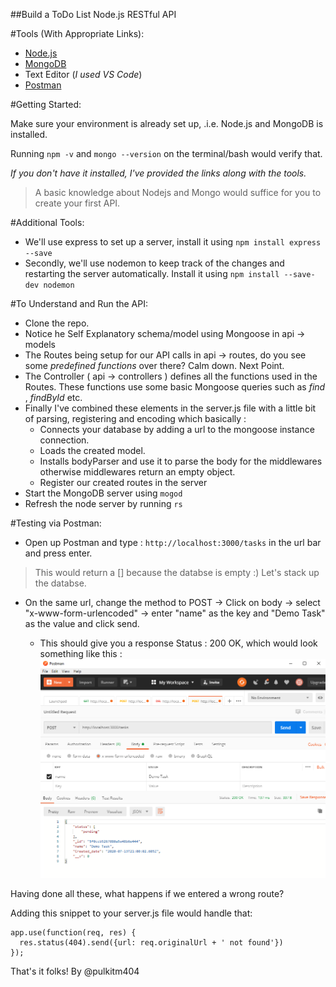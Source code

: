 ##Build a ToDo List Node.js RESTful API

#Tools (With Appropriate Links):
* [Node.js](https://nodejs.org/en/)
* [MongoDB](https://docs.mongodb.com/manual/tutorial/install-mongodb-on-windows/)
* Text Editor (_I used VS Code_)
* [Postman](https://www.postman.com/downloads/)

#Getting Started:

Make sure your environment is already set up, .i.e. Node.js and MongoDB is installed.

Running ``` npm -v ``` and ``` mongo --version ``` on the terminal/bash would verify that.

_If you don't have it installed, I've provided the links along with the tools._

>A basic knowledge about Nodejs and Mongo would suffice for you to create your first API.

#Additional Tools:

* We'll use express to set up a server, install it using ``` npm install express --save ```
* Secondly, we'll use nodemon to keep track of the changes and restarting the server automatically. Install it using ``` npm install --save-dev nodemon ```

#To Understand and Run the API:

* Clone the repo.
* Notice he Self Explanatory schema/model using Mongoose in api -> models
* The Routes being setup for our API calls in api -> routes, do you see some _predefined functions_ over there? Calm down. Next Point.
* The Controller ( api -> controllers ) defines all the functions used in the Routes. These functions use some basic Mongoose queries such as _find_ , _findById_ etc.
* Finally I've combined these elements in the server.js file with a little bit of parsing, registering and encoding which basically :
    * Connects your database by adding a url to the mongoose instance connection.
    * Loads the created model.
    * Installs bodyParser and use it to parse the body for the middlewares otherwise middlewares return an empty object.
    * Register our created routes in the server
* Start the MongoDB server using ``` mogod ```
* Refresh the node server by running ``` rs ```

#Testing via Postman:

* Open up Postman and type : ``` http://localhost:3000/tasks ``` in the url bar and press enter.
> This would return a [] because the databse is empty :) Let's stack up the databse.

* On the same url, change the method to POST -> Click on body -> select "x-www-form-urlencoded" -> enter "name" as the key and "Demo Task" as the value and click send.

    * This should give you a response Status : 200 OK, which would look something like this :
    ![Demo](/demo.png)


Having done all these, what happens if we entered a wrong route? 

Adding this snippet to your server.js file would handle that:
``` 
app.use(function(req, res) {
  res.status(404).send({url: req.originalUrl + ' not found'})
});
```
That's it folks! 
By @pulkitm404